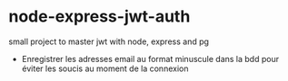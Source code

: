 # node-express-jwt-auth
small project to master jwt with node, express and pg

- Enregistrer les adresses email au format minuscule dans la bdd pour éviter les soucis au moment de la connexion

